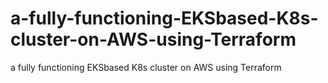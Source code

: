 # a-fully-functioning-EKSbased-K8s-cluster-on-AWS-using-Terraform
a fully functioning EKSbased K8s cluster on AWS using Terraform
